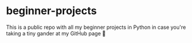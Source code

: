 # beginner-projects
This is a public repo with all my beginner projects in Python in case you're taking a tiny gander at my GitHub page 🤠
